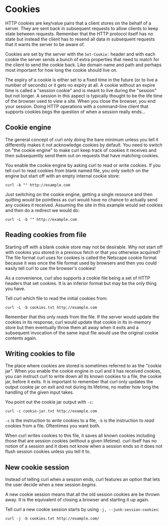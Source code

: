 # Cookies

HTTP cookies are key/value pairs that a client stores on the behalf of a
server. They are sent back in subsequent requests to
allow clients to keep state between requests. Remember that the HTTP protocol
itself has no state but instead the client has to resend all data in subsequent
requests that it wants the server to be aware of.

Cookies are set by the server with the `Set-Cookie:` header and with each
cookie the server sends a bunch of extra properties that need to match for the
client to send the cookie back. Like domain name and path and perhaps most
important for how long the cookie should live on.

The expiry of a cookie is either set to a fixed time in the future (or to live
a number of seconds) or it gets no expiry at all. A cookie without an expire
time is called a "session cookie" and is meant to live during the "session" but not longer. A session in this aspect is typically thought to be the life
time of the browser used to view a site. When you close the browser, you end
your session. Doing HTTP operations with a command-line client that supports
cookies begs the question of when a session really ends…

## Cookie engine

The general concept of curl only doing the bare minimum unless you tell it
differently makes it not acknowledge cookies by default. You need to switch on
"the cookie engine" to make curl keep track of cookies it receives and then
subsequently send them out on requests that have matching cookies.

You enable the cookie engine by asking curl to read or write cookies. If you
tell curl to read cookies from blank named file, you only switch on the engine
but start off with an empty internal cookie store:

    curl -b "" http://example.com

Just switching on the cookie engine, getting a single resource and then
quitting would be pointless as curl would have no chance to actually send any
cookies it received. Assuming the site in this example would set cookies and
then do a redirect we would do:

    curl -L -b "" http://example.com

## Reading cookies from file

Starting off with a blank cookie store may not be desirable. Why not start off
with cookies you stored in a previous fetch or that you otherwise acquired?
The file format curl uses for cookies is called the Netscape cookie format
because it was once the file format used by browsers and then you could easily
tell curl to use the browser's cookies!

As a convenience, curl also supports a cookie file being a set of HTTP headers
that set cookies. It is an inferior format but may be the only thing you have.

Tell curl which file to read the initial cookies from:

    curl -L -b cookies.txt http://example.com

Remember that this only *reads* from the file. If the server would update the
cookies in its response, curl would update that cookie in its in-memory store
but then eventually throw them all away when it exits and a subsequent invocation
of the same input file would use the original cookie contents again.

## Writing cookies to file

The place where cookies are stored is sometimes referred to as the "cookie
jar". When you enable the cookie engine in curl and it has received cookies,
you can instruct curl to write down all its known cookies to a file, the
cookie jar, before it exits. It is important to remember that curl only
updates the output cookie jar on exit and not during its lifetime, no matter
how long the handling of the given input takes.

You point out the cookie jar output with `-c`:

    curl -c cookie-jar.txt http://example.com

`-c` is the instruction to *write* cookies to a file, `-b` is the instruction
to *read* cookies from a file. Oftentimes you want both.

When curl writes cookies to this file, it saves all known cookies including
those that are session cookies (without a given lifetime). curl itself has no
notion of a session and it does not know when a session ends so it does not
flush session cookies unless you tell it to.

## New cookie session

Instead of telling curl when a session ends, curl features an option that lets
the user decide when a new session *begins*.

A new cookie session means that all the old session cookies are be thrown
away. It is the equivalent of closing a browser and starting it up again.

Tell curl a new cookie session starts by using `-j, --junk-session-cookies`:

    curl -j -b cookies.txt http://example.com/
